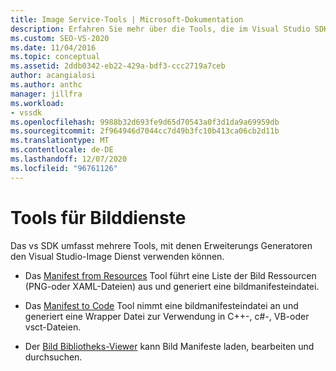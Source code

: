 ```yaml
---
title: Image Service-Tools | Microsoft-Dokumentation
description: Erfahren Sie mehr über die Tools, die im Visual Studio SDK bereitgestellt werden und Ihnen helfen, Erweiterungen mit dem Visual Studio-Image Dienst zu erstellen.
ms.custom: SEO-VS-2020
ms.date: 11/04/2016
ms.topic: conceptual
ms.assetid: 2ddb0342-eb22-429a-bdf3-ccc2719a7ceb
author: acangialosi
ms.author: anthc
manager: jillfra
ms.workload:
- vssdk
ms.openlocfilehash: 9988b32d693fe9d65d70543a0f3d1da9a69959db
ms.sourcegitcommit: 2f964946d7044cc7d49b3fc10b413ca06cb2d11b
ms.translationtype: MT
ms.contentlocale: de-DE
ms.lasthandoff: 12/07/2020
ms.locfileid: "96761126"
---
```

# <a name="image-service-tools"></a>Tools für Bilddienste
Das vs SDK umfasst mehrere Tools, mit denen Erweiterungs Generatoren den Visual Studio-Image Dienst verwenden können.

- Das [Manifest from Resources](../../extensibility/internals/manifest-from-resources.md) Tool führt eine Liste der Bild Ressourcen (PNG-oder XAML-Dateien) aus und generiert eine bildmanifesteindatei.

- Das [Manifest to Code](../../extensibility/internals/manifest-to-code.md) Tool nimmt eine bildmanifesteindatei an und generiert eine Wrapper Datei zur Verwendung in C++-, c#-, VB-oder vsct-Dateien.

- Der [Bild Bibliotheks-Viewer](../../extensibility/internals/image-library-viewer.md) kann Bild Manifeste laden, bearbeiten und durchsuchen.
